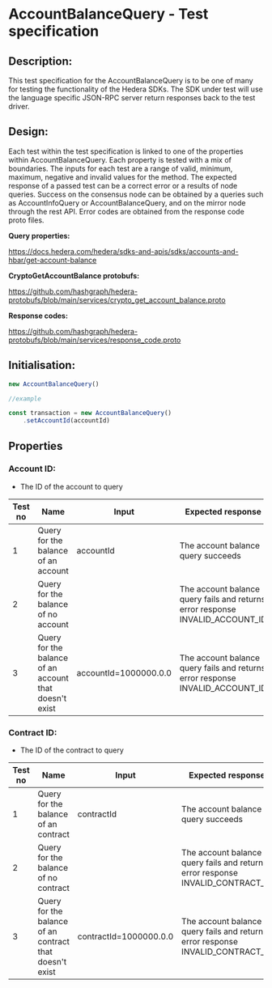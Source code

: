 # AccountBalanceQuery - Test specification

## Description:
This test specification for the AccountBalanceQuery is to be one of many for testing the functionality of the Hedera SDKs. The SDK under test will use the language specific JSON-RPC server return responses back to the test driver.

## Design:
Each test within the test specification is linked to one of the properties within AccountBalanceQuery. Each property is tested with a mix of boundaries. The inputs for each test are a range of valid, minimum, maximum, negative and invalid values for the method. The expected response of a passed test can be a correct error or a results of node queries. Success on the consensus node can be obtained by a queries such as AccountInfoQuery or AccountBalanceQuery, and on the mirror node through the rest API. Error codes are obtained from the response code proto files.

**Query properties:**

https://docs.hedera.com/hedera/sdks-and-apis/sdks/accounts-and-hbar/get-account-balance

**CryptoGetAccountBalance protobufs:**

https://github.com/hashgraph/hedera-protobufs/blob/main/services/crypto_get_account_balance.proto

**Response codes:**

https://github.com/hashgraph/hedera-protobufs/blob/main/services/response_code.proto

## Initialisation:

```jsx
new AccountBalanceQuery()

//example

const transaction = new AccountBalanceQuery()
    .setAccountId(accountId)
```

## Properties

### **Account ID:**

- The ID of the account to query

| Test no | Name                                                   | Input                 | Expected response                                                             | Implemented (Y/N) |
|---------|--------------------------------------------------------|-----------------------|-------------------------------------------------------------------------------|-------------------|
| 1       | Query for the balance of an account                    | accountId             | The account balance query succeeds                                            | N                 |
| 2       | Query for the balance of no account                    |                       | The account balance query fails and returns error response INVALID_ACCOUNT_ID | N                 |
| 3       | Query for the balance of an account that doesn't exist | accountId=1000000.0.0 | The account balance query fails and returns error response INVALID_ACCOUNT_ID | N                 |

### **Contract ID:**

- The ID of the contract to query

| Test no | Name                                                    | Input                  | Expected response                                                              | Implemented (Y/N) |
|---------|---------------------------------------------------------|------------------------|--------------------------------------------------------------------------------|-------------------|
| 1       | Query for the balance of an contract                    | contractId             | The account balance query succeeds                                             | N                 |
| 2       | Query for the balance of no contract                    |                        | The account balance query fails and returns error response INVALID_CONTRACT_ID | N                 |
| 3       | Query for the balance of an contract that doesn't exist | contractId=1000000.0.0 | The account balance query fails and returns error response INVALID_CONTRACT_ID | N                 |

